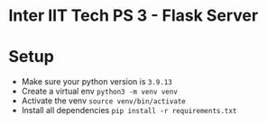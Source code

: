 # Inter IIT Tech PS 3 - Flask Server

# Setup

- Make sure your python version is `3.9.13`
- Create a virtual env `python3 -m venv venv`
- Activate the venv `source venv/bin/activate`
- Install all dependencies `pip install -r requirements.txt`
